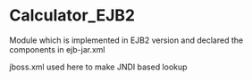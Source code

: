# Calculator_EJB2

Module which is implemented in EJB2 version and declared the components in ejb-jar.xml

jboss.xml used here to make JNDI based lookup
